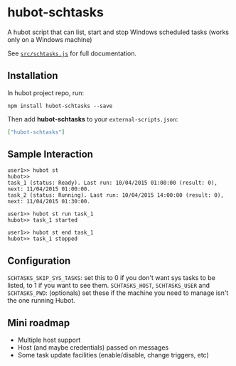 # hubot-schtasks

A hubot script that can list, start and stop Windows scheduled tasks (works only on a Windows machine)

See [`src/schtasks.js`](src/schtasks.js) for full documentation.

## Installation

In hubot project repo, run:

`npm install hubot-schtasks --save`

Then add **hubot-schtasks** to your `external-scripts.json`:

```json
["hubot-schtasks"]
```

## Sample Interaction

```
user1>> hubot st
hubot>> 
task_1 (status: Ready). Last run: 10/04/2015 01:00:00 (result: 0), next: 11/04/2015 01:00:00.
task_2 (status: Running). Last run: 10/04/2015 14:00:00 (result: 0), next: 11/04/2015 01:30:00.
```

```
user1>> hubot st run task_1
hubot>> task_1 started
```

```
user1>> hubot st end task_1
hubot>> task_1 stopped
```

## Configuration

`SCHTASKS_SKIP_SYS_TASKS`: set this to 0 if you don't want sys tasks to be listed, to 1 if you want to see them.
`SCHTASKS_HOST`, `SCHTASKS_USER` and `SCHTASKS_PWD`: (optionals) set these if the machine you need to manage isn't the one running Hubot.


## Mini roadmap

- Multiple host support
- Host (and maybe credentials) passed on messages
- Some task update facilities (enable/disable, change triggers, etc)
